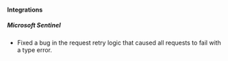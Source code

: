 
#### Integrations

##### Microsoft Sentinel

- Fixed a bug in the request retry logic that caused all requests to fail with a type error.
